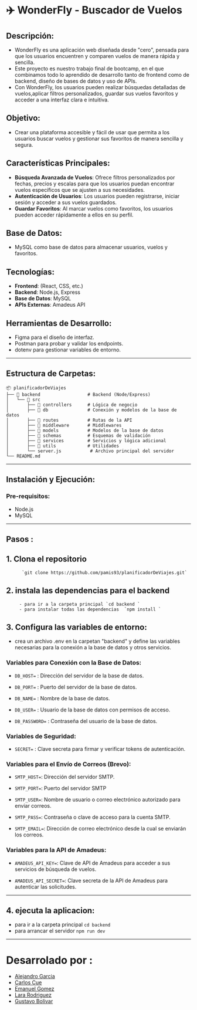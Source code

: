 # ✈️ WonderFly - Buscador de Vuelos

## Descripción:
 - WonderFly es una aplicación web diseñada desde "cero", pensada para que los usuarios encuentren y comparen vuelos de manera rápida y sencilla.
 - Este proyecto es nuestro trabajo final de bootcamp, en el que combinamos todo lo aprendido de desarrollo tanto de frontend como de backend, diseño de bases de datos y uso de APIs.
 - Con WonderFly, los usuarios pueden realizar búsquedas detalladas de vuelos,aplicar filtros personalizados, guardar sus vuelos favoritos y acceder a una interfaz clara e intuitiva.

## Objetivo:
- Crear una plataforma accesible y fácil de usar que permita a los usuarios buscar vuelos y gestionar sus favoritos de manera sencilla y segura.

## Características Principales:
  - **Búsqueda Avanzada de Vuelos**: Ofrece filtros personalizados por fechas, precios y escalas para que los usuarios puedan encontrar vuelos específicos que se ajusten a sus necesidades.
  - **Autenticación de Usuarios**: Los usuarios pueden registrarse, iniciar sesión y acceder a sus vuelos guardados.
  - **Guardar Favoritos**: Al marcar vuelos como favoritos, los usuarios pueden acceder rápidamente a ellos en su perfil.

## Base de Datos:
  - MySQL como base de datos para almacenar usuarios, vuelos y favoritos.

## Tecnologías:
- **Frontend**: (React, CSS, etc.)
- **Backend**: Node.js, Express
- **Base de Datos**: MySQL
- **APIs Externas**: Amadeus API

## Herramientas de Desarrollo:
  - Figma para el diseño de interfaz.
  - Postman para probar y validar los endpoints.
  - dotenv para gestionar variables de entorno.
---  
## Estructura de Carpetas:
```plaintext
📦 planificadorDeViajes
├── 📁 backend                  # Backend (Node/Express)
│   └── 📁 src
│       ├── 📁 controllers      # Lógica de negocio
│       ├── 📁 db               # Conexión y modelos de la base de datos
│       ├── 📁 routes           # Rutas de la API
│       ├── 📁 middleware       # Middlewares
│       ├── 📁 models           # Modelos de la base de datos
│       ├── 📁 schemas          # Esquemas de validación
│       ├── 📁 services         # Servicios y lógica adicional
│       ├── 📁 utils            # Utilidades
│       └── server.js           # Archivo principal del servidor
└── README.md
```
---  
## Instalación y Ejecución:
### Pre-requisitos:
  - Node.js
  - MySQL
---  
## Pasos :

##   1. Clona el repositorio
          `git clone https://github.com/pamis93/planificadorDeViajes.git` 
##   2. instala las dependencias para el backend
         - para ir a la carpeta principal `cd backend ` 
         - para instalar todas las dependencias  `npm install ` 
##  3. Configura las variables de entorno:
  - crea un archivo .env en la carpetan "backend" y define las variables necesarias para la conexión a la base de datos y otros servicios.
### Variables para Conexión con la Base de Datos:

  - `DB_HOST=` : Dirección del servidor de la base de datos.

  - `DB_PORT=` : Puerto del servidor de la base de datos.

  - `DB_NAME=` : Nombre de la base de datos.

  - `DB_USER=` : Usuario de la base de datos con permisos de acceso.

  - `DB_PASSWORD=` : Contraseña del usuario de la base de datos.

### Variables de Seguridad:

  - `SECRET=` : Clave secreta para firmar y verificar tokens de autenticación.

### Variables para el Envío de Correos (Brevo):

  - `SMTP_HOST=`: Dirección del servidor SMTP.

  - `SMTP_PORT=`: Puerto del servidor SMTP

  - `SMTP_USER=`: Nombre de usuario o correo electrónico autorizado para enviar correos.

  - `SMTP_PASS=`: Contraseña o clave de acceso para la cuenta SMTP.

  - `SMTP_EMAIL=`: Dirección de correo electrónico desde la cual se enviarán los correos.

### Variables para la API de Amadeus:

  - `AMADEUS_API_KEY=`: Clave de API de Amadeus para acceder a sus servicios de búsqueda de vuelos.

  - `AMADEUS_API_SECRET=`: Clave secreta de la API de Amadeus para autenticar las solicitudes.
---  
## 4. ejecuta la aplicacion:
  - para ir a la carpeta principal  `cd backend` 
  - para arrancar el servidor  `npm run dev` 
---  
# Desarrolado por :
- [Alejandro Garcia](https://github.com/pamis93)
- [Carlos Cue](https://github.com/carloscuepuente)
- [Emanuel Gomez](https://github.com/vascogomez)
- [Lara Rodriguez](https://github.com/larucodonosor)
- [Gustavo Bolivar](https://github.com/GustavoBOG)

